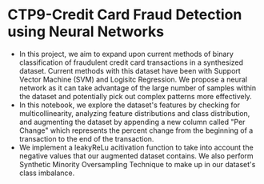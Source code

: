 # CTP9-Credit Card Fraud Detection using Neural Networks

- In this project, we aim to expand upon current methods of binary classification of fraudulent credit card transactions in a synthesized dataset. Current methods with this dataset have been with Support Vector Machine (SVM) and Logisitc Regression. We propose a neural network as it can take advantage of the large number of samples within the dataset and potentially pick out complex patterns more effectively.
- In this notebook, we explore the dataset's features by checking for multicollinearity, analyzing feature distributions and class distribution, and augmenting the dataset by appending a new column called "Per Change" which represents the percent change from the beginning of a transaction to the end of the transaction.
- We implement a leakyReLu acitivation function to take into account the negative values that our augmented dataset contains. We also perform Synthetic Minority Oversampling Technique to make up in our dataset's class imbalance. 
